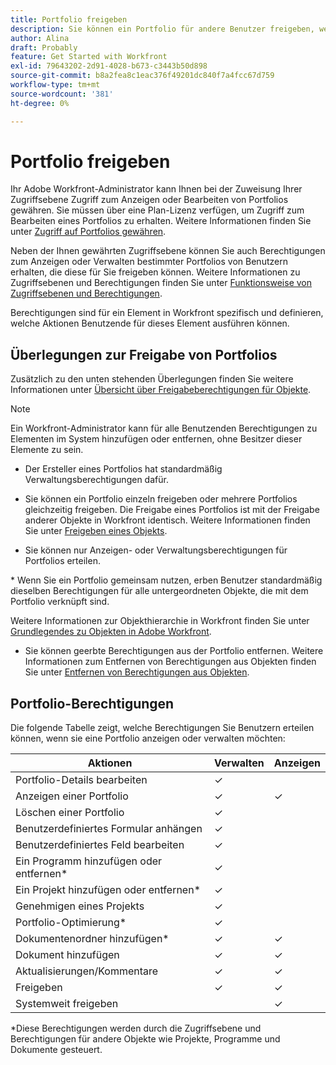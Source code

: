 ```yaml
---
title: Portfolio freigeben
description: Sie können ein Portfolio für andere Benutzer freigeben, wenn Sie über die Berechtigung zum Zugriff darauf verfügen.
author: Alina
draft: Probably
feature: Get Started with Workfront
exl-id: 79643202-2d91-4028-b673-c3443b50d898
source-git-commit: b8a2fea8c1eac376f49201dc840f7a4fcc67d759
workflow-type: tm+mt
source-wordcount: '381'
ht-degree: 0%

---
```


# Portfolio freigeben

Ihr Adobe Workfront-Administrator kann Ihnen bei der Zuweisung Ihrer Zugriffsebene Zugriff zum Anzeigen oder Bearbeiten von Portfolios gewähren. Sie müssen über eine Plan-Lizenz verfügen, um Zugriff zum Bearbeiten eines Portfolios zu erhalten. Weitere Informationen finden Sie unter [Zugriff auf Portfolios gewähren](../../administration-and-setup/add-users/configure-and-grant-access/grant-access-portfolios.md).

Neben der Ihnen gewährten Zugriffsebene können Sie auch Berechtigungen zum Anzeigen oder Verwalten bestimmter Portfolios von Benutzern erhalten, die diese für Sie freigeben können. Weitere Informationen zu Zugriffsebenen und Berechtigungen finden Sie unter [Funktionsweise von Zugriffsebenen und Berechtigungen](../../administration-and-setup/add-users/access-levels-and-object-permissions/how-access-levels-permissions-work-together.md).

Berechtigungen sind für ein Element in Workfront spezifisch und definieren, welche Aktionen Benutzende für dieses Element ausführen können.

## Überlegungen zur Freigabe von Portfolios

Zusätzlich zu den unten stehenden Überlegungen finden Sie weitere Informationen unter [Übersicht über Freigabeberechtigungen für Objekte](../../workfront-basics/grant-and-request-access-to-objects/sharing-permissions-on-objects-overview.md).

>[!NOTE]
>
>Ein Workfront-Administrator kann für alle Benutzenden Berechtigungen zu Elementen im System hinzufügen oder entfernen, ohne Besitzer dieser Elemente zu sein.

* Der Ersteller eines Portfolios hat standardmäßig Verwaltungsberechtigungen dafür.
* Sie können ein Portfolio einzeln freigeben oder mehrere Portfolios gleichzeitig freigeben. Die Freigabe eines Portfolios ist mit der Freigabe anderer Objekte in Workfront identisch. Weitere Informationen finden Sie unter [Freigeben eines Objekts](../../workfront-basics/grant-and-request-access-to-objects/share-an-object.md).

* Sie können nur Anzeigen- oder Verwaltungsberechtigungen für Portfolios erteilen.
</span>
* Wenn Sie ein Portfolio gemeinsam nutzen, erben Benutzer standardmäßig dieselben Berechtigungen für alle untergeordneten Objekte, die mit dem Portfolio verknüpft sind.

Weitere Informationen zur Objekthierarchie in Workfront finden Sie unter [Grundlegendes zu Objekten in Adobe Workfront](../../workfront-basics/navigate-workfront/workfront-navigation/understand-objects.md).

* Sie können geerbte Berechtigungen aus der Portfolio entfernen. Weitere Informationen zum Entfernen von Berechtigungen aus Objekten finden Sie unter [Entfernen von Berechtigungen aus Objekten](../../workfront-basics/grant-and-request-access-to-objects/remove-permissions-from-objects.md).

## Portfolio-Berechtigungen

Die folgende Tabelle zeigt, welche Berechtigungen Sie Benutzern erteilen können, wenn sie eine Portfolio anzeigen oder verwalten möchten:

| **Aktionen** | **Verwalten** | **Anzeigen** |
|---|---|---|
| Portfolio-Details bearbeiten | ✓ |   |
| Anzeigen einer Portfolio | ✓ | ✓ |
| Löschen einer Portfolio | ✓ |   |
| Benutzerdefiniertes Formular anhängen | ✓ |   |
| Benutzerdefiniertes Feld bearbeiten | ✓ |   |
| Ein Programm hinzufügen oder entfernen&#42; | ✓ |   |
| Ein Projekt hinzufügen oder entfernen&#42; | ✓ |   |
| Genehmigen eines Projekts | ✓ |   |
| Portfolio-Optimierung&#42; | ✓ |   |
| Dokumentenordner hinzufügen&#42; | ✓ | ✓ |
| Dokument hinzufügen | ✓ | ✓ |
| Aktualisierungen/Kommentare | ✓ | ✓ |
| Freigeben | ✓ | ✓ |
| Systemweit freigeben |   | ✓ |

*Diese Berechtigungen werden durch die Zugriffsebene und Berechtigungen für andere Objekte wie Projekte, Programme und Dokumente gesteuert.
